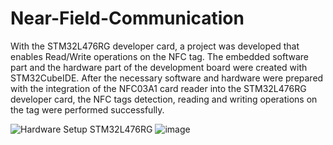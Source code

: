 # Near-Field-Communication
With the STM32L476RG developer card, a project was developed that enables Read/Write operations on the NFC tag. 
The embedded software part and the hardware part of the development board were created with STM32CubeIDE. After the necessary software and hardware were prepared with the integration of the NFC03A1 card reader into the STM32L476RG developer card, the NFC tags detection, reading and writing operations on the tag were performed successfully.

![Hardware Setup STM32L476RG](https://user-images.githubusercontent.com/71149855/204161097-50217446-1bb9-46b0-8814-cc02a20d730a.png)                    ![image](https://user-images.githubusercontent.com/71149855/204161134-d97ee533-19da-402d-8189-c4b28af26049.png)




